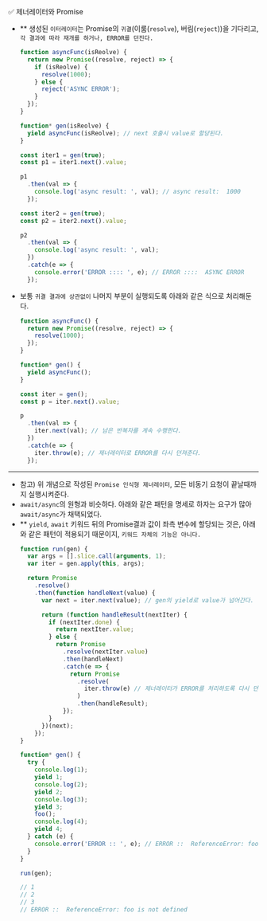 ✅ 제너레이터와 Promise
* ** 생성된 `이터레이터`는 Promise의 `귀결`(이룸(`resolve`), 버림(`reject`))을 기다리고, `각 결과에 따라 재개를 하거나, ERROR를 던진다.`
  ```javascript
  function asyncFunc(isReolve) {
    return new Promise((resolve, reject) => {
      if (isReolve) {
        resolve(1000);
      } else {
        reject('ASYNC ERROR');
      }
    });
  }

  function* gen(isReolve) {
    yield asyncFunc(isReolve); // next 호출시 value로 할당된다.
  }

  const iter1 = gen(true);
  const p1 = iter1.next().value;

  p1
    .then(val => {
      console.log('async result: ', val); // async result:  1000
    });

  const iter2 = gen(true);
  const p2 = iter2.next().value;

  p2
    .then(val => {
      console.log('async result: ', val);
    })
    .catch(e => {
      console.error('ERROR :::: ', e); // ERROR ::::  ASYNC ERROR
    });
  ```
* 보통 `귀결 결과에 상관없이` 나머지 부분이 실행되도록 아래와 같은 식으로 처리해둔다.
  ```javascript
  function asyncFunc() {
    return new Promise((resolve, reject) => {
      resolve(1000);
    });
  }

  function* gen() {
    yield asyncFunc();
  }

  const iter = gen();
  const p = iter.next().value;

  p
    .then(val => {
      iter.next(val); // 남은 반복자를 계속 수행한다.
    })
    .catch(e => {
      iter.throw(e); // 제너레이터로 ERROR를 다시 던져준다.
    });
  ```

<hr />

* 참고) 위 개념으로 작성된 `Promise 인식형 제너레이터`, 모든 비동기 요청이 끝날때까지 실행시켜준다.
* `await/async`의 원형과 비슷하다. 아래와 같은 패턴을 명세로 하자는 요구가 많아 `await/async`가 채택되었다.
* ** `yield`, `await` 키워드 뒤의 Promise결과 값이 좌측 변수에 할당되는 것은, 아래와 같은 패턴이 적용되기 때문이지, `키워드 자체의 기능은 아니다.`
  ```javascript
  function run(gen) {
    var args = [].slice.call(arguments, 1);
    var iter = gen.apply(this, args);

    return Promise
      .resolve()
      .then(function handleNext(value) {
        var next = iter.next(value); // gen의 yield로 value가 넘어간다.

        return (function handleResult(nextIter) {
          if (nextIter.done) {
            return nextIter.value;
          } else {
            return Promise
              .resolve(nextIter.value)
              .then(handleNext)
              .catch(e => {
                return Promise
                  .resolve(
                    iter.throw(e) // 제너레이터가 ERROR를 처리하도록 다시 던져준다.
                  )
                  .then(handleResult);
              });
          }
        })(next);
      });
  }

  function* gen() {
    try {
      console.log(1);
      yield 1;
      console.log(2);
      yield 2;
      console.log(3);
      yield 3;
      foo();
      console.log(4);
      yield 4;
    } catch (e) {
      console.error('ERROR :: ', e); // ERROR ::  ReferenceError: foo is not defined
    }
  }

  run(gen);

  // 1
  // 2
  // 3
  // ERROR ::  ReferenceError: foo is not defined
  ```